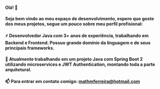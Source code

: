 #### Olá! 👋
#### Seja bem vindo ao meu espaço de desenvolvimento, espero que goste dos meus projetos, segue um pouco sobre meu perfil profisional:

#### ⚡ Desenvolvedor Java com 3+ anos de experiência, trabalhando em Backend e Frontend. Possuo grande domínio da linguagem e de seus principais frameworks.
#### 🔭 Atualmente trabalhando em um projeto Java com Spring Boot 2 utilizando microservices e JWT Authentication, montando toda a parte arquitetural.
#### 📫 Para entrar em contato comigo: mathmferreira@hotmail.com

<!--
**mathmferreira/mathmferreira** is a ✨ _special_ ✨ repository because its `README.md` (this file) appears on your GitHub profile.

Here are some ideas to get you started:

- 🔭 I’m currently working on ...
- 🌱 I’m currently learning ...
- 👯 I’m looking to collaborate on ...
- 🤔 I’m looking for help with ...
- 💬 Ask me about ...
- 📫 How to reach me: ...
- 😄 Pronouns: ...
- ⚡ Fun fact: ...
-->
